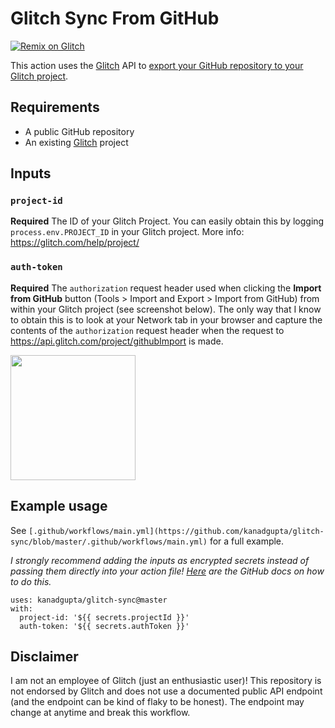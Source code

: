 # Glitch Sync From GitHub

[![Remix on Glitch](https://cdn.glitch.com/2703baf2-b643-4da7-ab91-7ee2a2d00b5b%2Fremix-button.svg)](https://glitch.com/edit/#!/import/github/kanadgupta/glitch-sync)

This action uses the [Glitch](https://glitch.com/) API to [export your GitHub repository to your Glitch project](https://glitch.com/help/import-git/).

## Requirements

- A public GitHub repository
- An existing [Glitch](https://glitch.com/) project

## Inputs

### `project-id`

**Required** The ID of your Glitch Project. You can easily obtain this by logging `process.env.PROJECT_ID` in your Glitch project. More info: https://glitch.com/help/project/

### `auth-token`

**Required** The `authorization` request header used when clicking the **Import from GitHub** button (Tools > Import and Export > Import from GitHub) from within your Glitch project (see screenshot below). The only way that I know to obtain this is to look at your Network tab in your browser and capture the contents of the `authorization` request header when the request to https://api.glitch.com/project/githubImport is made.

<img src="https://user-images.githubusercontent.com/8854718/77256998-982c4900-6c3f-11ea-9b50-c2d27d37f8cd.png" width="200">

## Example usage

See `[.github/workflows/main.yml](https://github.com/kanadgupta/glitch-sync/blob/master/.github/workflows/main.yml)` for a full example.

*I strongly recommend adding the inputs as encrypted secrets instead of passing them directly into your action file! [Here](https://help.github.com/en/actions/configuring-and-managing-workflows/creating-and-storing-encrypted-secrets#creating-encrypted-secrets) are the GitHub docs on how to do this.*

```
uses: kanadgupta/glitch-sync@master
with:
  project-id: '${{ secrets.projectId }}'
  auth-token: '${{ secrets.authToken }}'
```

## Disclaimer

I am not an employee of Glitch (just an enthusiastic user)! This repository is not endorsed by Glitch and does not use a documented public API endpoint (and the endpoint can be kind of flaky to be honest). The endpoint may change at anytime and break this workflow.
